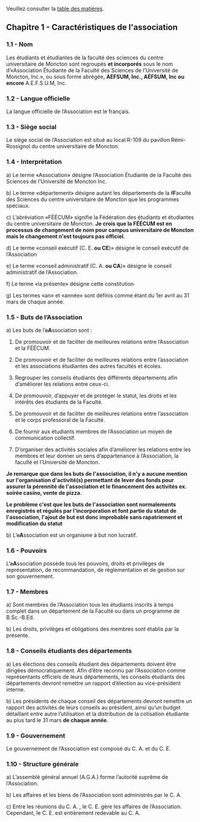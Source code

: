 Veuillez consulter la [table des matières](README.md).

## Chapitre 1 - Caractéristiques de l'association


### 1.1 - Nom

Les étudiants et étudiantes de la faculté des sciences du centre universitaire de Moncton sont regroupés **et incorporés** sous le nom d’«Association Étudiante de la Faculté des Sciences de l’Université de Moncton, Inc.», ou sous forme abrégée, **AEFSUM, Inc., AÉFSUM, Inc ou encore** A.E.F.S.U.M, Inc.


### 1.2 - Langue officielle

La langue officielle de l’Association est le français.


### 1.3 - Siège social

Le siège social de l’Association est situé au local R-109 du pavillon Rémi-Rossignol du centre universitaire de Moncton.


### 1.4 - Interprétation

a) Le terme «Association» désigne l’Association Étudiante de la Faculté des Sciences de l’Université de Moncton Inc.

b) Le terme «département» désigne autant les départements de la <del>f</del>**F**aculté des Sciences du centre universitaire de Moncton que les programmes spéciaux.

c) L’abréviation «FÉÉCUM» signifie la Fédération des étudiants et étudiantes du centre universitaire de Moncton. **Je crois que la FÉÉCUM est en processus de changement de nom pour campus universitaire de Moncton mais le changement n'est toujours pas officiel.**

d) Le terme «conseil exécutif (C. E. **ou CE**)» désigne le conseil exécutif de l’Association

e) Le terme «conseil administratif (C. A. **ou CA**)» désigne le conseil administratif de l’Association.

f) Le terme «la présente» désigne cette constitution

g) Les termes «an» et «année» sont définis comme étant du 1er avril au 31 mars de chaque année.


### 1.5 - Buts de l’Association

a) Les buts de l’<del>a</del>**A**ssociation sont :

  1. De promouvoir et de faciliter de meilleures relations entre l’Association et la FÉÉCUM.

  2. De promouvoir et de faciliter de meilleures relations entre l’association et les associations étudiantes des autres facultés et écoles.

  3. Regrouper les conseils étudiants des différents départements afin d’améliorer les relations entre ceux-ci.

  4. De promouvoir, d’appuyer et de protéger le statut, les droits et les intérêts des étudiants de la Faculté.

  5. De promouvoir et de faciliter de meilleures relations entre l’association et le corps professoral de la Faculté.

  6. De fournir aux étudiants membres de l’Association un moyen de communication collectif.

  7. D’organiser des activités sociales afin d’améliorer les relations entre les membres et leur donner un sens d’appartenance à l’Association, la faculté et l’Université de Moncton.

  **Je remarque que dans les buts de l'association, il n'y a aucune mention sur l'organisation d'activité(s) permettant de lever des fonds pour assurer la pérennité de l'association et le financement des activités ex. soirée casino, vente de pizza.**
  **<p>Le problème c'est que les buts de l'association sont normalements enregistrés et régulés par l'incorporation et font partie du statut de l'association, l'ajout de but est donc improbable sans rapatriement et modification du statut</p>**

b) L’<del>a</del>**A**ssociation est un organisme à but non lucratif.


### 1.6 - Pouvoirs

L’<del>a</del>**A**ssociation possède tous les pouvoirs, droits et privilèges de représentation, de recommandation, de règlementation et de gestion sur son gouvernement.


### 1.7 - Membres

a) Sont membres de l’Association tous les étudiants inscrits à temps complet dans un département de la Faculté ou dans un programme de B.Sc.-B.Ed.

b) Les droits, privilèges et obligations des membres sont établis par la présente.


### 1.8 - Conseils étudiants des départements

a) Les élections des conseils étudiant des départements doivent être dirigées démocratiquement. Afin d’être reconnu par l’Association comme représentants officiels de leurs départements, les conseils étudiants des départements devront remettre un rapport d’élection au vice-président interne.

b) Les présidents de chaque conseil des départements devront remettre un rapport des activités de leurs conseils au président, ainsi qu’un budget détaillant entre autre l’utilisation et la distribution de la cotisation étudiante au plus tard le 31 mars **de chaque année**.


### 1.9 - Gouvernement

Le gouvernement de l’Association est composé du C. A. et du C. E.


### 1.10 - Structure générale

a) L’assemblé général annuel (A.G.A.) forme l’autorité suprême de l’Association.

b) Les affaires et les biens de l’Association sont administrés par le C. A.

c) Entre les réunions du C. A. , le C. E. gère les affaires de l’Association. Cependant, le C. E. est entièrement redevable au C. A.
